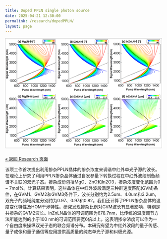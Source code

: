 ```yaml
---
title: Doped PPLN single photon source
date: 2025-04-21 12:30:00
permalink: /research/dopedPPLN/
layout: page
---
```


<img src="/research/dopedPPLN.png" alt="doped PPLN" style="max-width:100%; height:auto; border:1px solid #ccc;" />

<p style="margin-top: 1.5em;">
  <a href="/research/">« 返回 Research 页面</a>
</p>

该项工作首次提出利用掺杂PPLN晶体的掺杂浓度来调谐中红外单光子源的波长。在理论上研究了利用PPLN掺杂晶体通过自发参量下转换过程在中红外波段制备频谱不关联的双光子态。掺杂成份包括MgO、ZnO和In2O3，掺杂浓度变化范围为0 ~ 7mol%。计算结果表明，这些晶体在中红外波段满足三种群速度匹配(GVM)条件，在GVM1、GVM2和GVM3条件下，波长分别约为2.5um、4.0um和3.2um，双光子的频域纯度分别约为0.97、0.97和0.82。我们还计算了PPLN掺杂晶体的温度变化特性及HOM干涉特性。研究发现掺杂比例对GVM波长有显著影响，特别是共掺杂的GVM2波长。InZnLN晶体的可调范围为678.7nm，比传统的温度调节方法所能达到的小于100 nm的可调范围要宽6倍以上。这表明掺杂浓度可以作为一个自由度来操纵双光子态的联合频谱分布。本研究有望为中红外波段的量子传感、量子成像和量子通信等应用提供高质量的纯态单光子源和纠缠光源。